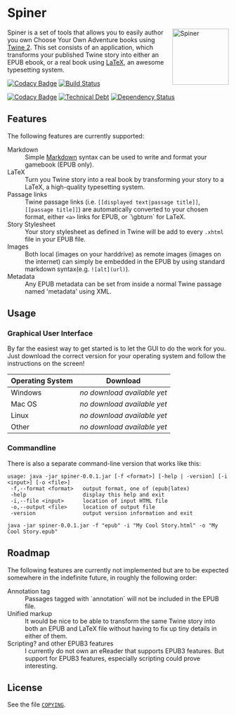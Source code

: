 # Spiner

<img src="http://twinespiner.github.io/images/logo.svg" alt="Spiner" title="Spiner" align="right" width="128" />

Spiner is a set of tools that allows you to easily author you own Choose Your Own Adventure books using [Twine 2](http://twinery.org/). This set consists of an application, which transforms your published Twine story into either an EPUB ebook, or a real book using [LaTeX](https://www.latex-project.org/), an awesome typesetting system.

[![Codacy Badge](https://api.codacy.com/project/badge/Grade/cc6e6f9a08dc4b979d6cfd83f59c3942)](https://www.codacy.com/app/mrombout/Spiner?utm_source=github.com&utm_medium=referral&utm_content=mrombout/Spiner&utm_campaign=badger)
[![Build Status](https://travis-ci.org/mrombout/Spiner.svg?branch=develop)](https://travis-ci.org/mrombout/Spiner)

[![Codacy Badge](https://api.codacy.com/project/badge/Grade/cc6e6f9a08dc4b979d6cfd83f59c3942)](https://www.codacy.com/app/mrombout/Spiner?utm_source=github.com&amp;utm_medium=referral&amp;utm_content=mrombout/Spiner&amp;utm_campaign=Badge_Grade)
[![Technical Debt](https://img.shields.io/sonar/http/sonarqube.com/Spiner/tech_debt.svg)](https://sonarqube.com/dashboard?id=Spiner)
[![Dependency Status](https://www.versioneye.com/user/projects/5888fbafc646260046723e0a/badge.svg?style=flat)](https://www.versioneye.com/user/projects/5888fbafc646260046723e0a)

## Features

The following features are currently supported:
<dl>
 <dt>Markdown</dt>
 <dd>Simple <a href="http://daringfireball.net/projects/markdown/">Markdown</a> syntax can be used to write and format your gamebook (EPUB only).</dd>
 <dt>LaTeX</dt>
 <dd>Turn you Twine story into a real book by transforming your story to a LaTeX, a high-quality typesetting system.</dd>
 <dt>Passage links</dt>
 <dd>Twine passage links (i.e. <code>[[displayed text|passage title]]</code>, <code>[[passage title]]</code>) are automatically converted to your chosen format, either <code>&lt;a&gt;</code> links for EPUB, or `\gbturn` for LaTeX.</dd>
 <dt>Story Stylesheet</dt>
 <dd>Your story stylesheet as defined in Twine will be add to every <code>.xhtml</code> file in your EPUB file.</dt>
 <dt>Images</dt>
 <dd>Both local (images on your harddrive) as remote images (images on the internet) can simply be embedded in the EPUB by using standard markdown syntax(e.g. <code>![alt](url)</code>).</dd>
 <dt>Metadata</dt>
 <dd>Any EPUB metadata can be set from inside a normal Twine passage named 'metadata' using XML.</dd>
</dl>

## Usage

### Graphical User Interface

By far the easiest way to get started is to let the GUI to do the work for you. Just download the correct version for your operating system and follow the instructions on the screen!

Operating System  | Download
----------------- | -------------
Windows           | _no download available yet_
Mac OS            | _no download available yet_
Linux             | _no download available yet_
Other             | _no download available yet_

### Commandline

There is also a separate command-line version that works like this:

```
usage: java -jar spiner-0.0.1.jar [-f <format>] [-help | -version] [-i <input>] [-o <file>]
 -f,--format <format>   output format, one of (epub|latex)
 -help                  display this help and exit
 -i,--file <input>      location of input HTML file
 -o,--output <file>     location of output file
 -version               output version information and exit
```

```
java -jar spiner-0.0.1.jar -f "epub" -i "My Cool Story.html" -o "My Cool Story.epub"
```

## Roadmap

The following features are currently not implemented but are to be expected somewhere in the indefinite future, in roughly the following order:

<dl>
  <dt>Annotation tag</dt>
  <dd>Passages tagged with `annotation` will not be included in the EPUB file.</dd>
  <dt>Unified markup</dt>
  <dd>It would be nice to be able to transform the same Twine story into both an EPUB and LaTeX file without having to fix up tiny details in either of them.</dd>
  <dt>Scripting? and other EPUB3 features</dt>
  <dd>I currently do not own an eReader that supports EPUB3 features. But support for EPUB3 features, especially
  scripting could prove interesting.</dd>
</dl>

## License

See the file [`COPYING`](https://raw.githubusercontent.com/TwineSpiner/Spiner/master/COPYING).
